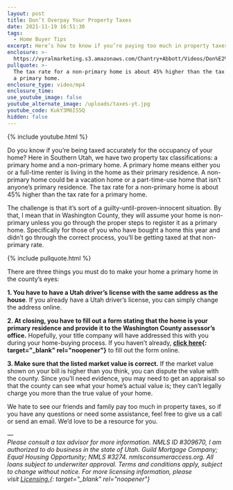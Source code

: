 ```yaml
---
layout: post
title: Don’t Overpay Your Property Taxes
date: 2021-11-19 16:51:30
tags:
  - Home Buyer Tips
excerpt: Here’s how to know if you’re paying too much in property taxes.
enclosure: >-
  https://vyralmarketing.s3.amazonaws.com/Chantry+Abbott/Videos/Don%E2%80%99t+Overpay+Your+Property+Taxes.mp4
pullquote: >-
  The tax rate for a non-primary home is about 45% higher than the tax rate for
  a primary home.
enclosure_type: video/mp4
enclosure_time:
use_youtube_image: false
youtube_alternate_image: /uploads/taxes-yt.jpg
youtube_code: KukY3M6IS5Q
hidden: false
---
```

{% include youtube.html %}

Do you know if you’re being taxed accurately for the occupancy of your home? Here in Southern Utah, we have two property tax classifications: a primary home and a non-primary home. A primary home means either you or a full-time renter is living in the home as their primary residence. A non-primary home could be a vacation home or a part-time-use home that isn’t anyone’s primary residence. The tax rate for a non-primary home is about 45% higher than the tax rate for a primary home.&nbsp;

The challenge is that it’s sort of a guilty-until-proven-innocent situation. By that, I mean that in Washington County, they will assume your home is non-primary unless you go through the proper steps to register it as a primary home. Specifically for those of you who have bought a home this year and didn’t go through the correct process, you’ll be getting taxed at that non-primary rate.&nbsp;

{% include pullquote.html %}

There are three things you must do to make your home a primary home in the county’s eyes:

**1\. You have to have a Utah driver’s license with the same address as the house**. If you already have a Utah driver’s license, you can simply change the address online.

**2\. At closing, you have to fill out a form stating that the home is your primary residence and provide it to the Washington County assessor’s office.** Hopefully, your title company will have addressed this with you during your home-buying process. If you haven’t already, **[click here](https://obweb.washco.utah.gov/AppNet/UnityForm.aspx?d1=ARYeXTIbRaS7sWPqFG9pI%2f5O%2b0Ksx5D9AOrgNCT327kaJNsCeeAt5rHo0zSt4HRvt%2bL%2fuZPl2qJKY7eh0lQQV9WngVceie5kb1XDRL8MjjaTEUXiaCAEtDoFM4dN%2fcmcOHxtwYOBwdcru41C1IzshJk1WCKevY%2bnQ8JOHury6mRHEgYXnjAud8UZqrdvaIw%2ffZpApygb8%2bAY8BziCqKJhxict3Z294yoO4v4C3nv1k54){: target="_blank" rel="noopener"}** to fill out the form online.

**3\. Make sure that the listed market value is correct.** If the market value shown on your bill is higher than you think, you can dispute the value with the county. Since you’ll need evidence, you may need to get an appraisal so that the county can see what your home’s actual value is; they can’t legally charge you more than the true value of your home.

We hate to see our friends and family pay too much in property taxes, so if you have any questions or need some assistance, feel free to give us a call or send an email. We’d love to be a resource for you.

—<br>*Please consult a tax advisor for more information. NMLS ID \#309670, I am authorized to do business in the state of Utah. Guild Mortgage Company; Equal Housing Opportunity; NMLS \#3274. nmlsconsumeraccess.org. All loans subject to underwriter approval. Terms and conditions apply, subject to change without notice. For more licensing information, please visit&nbsp;[Licensing.](https://www.guildmortgage.com/licensing/){: target="_blank" rel="noopener"}*
